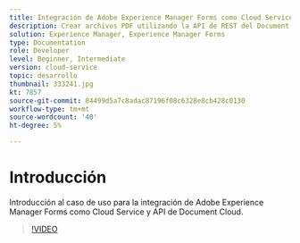 ```yaml
---
title: Integración de Adobe Experience Manager Forms como Cloud Service con Document Cloud
description: Crear archivos PDF utilizando la API de REST del Document Cloud
solution: Experience Manager, Experience Manager Forms
type: Documentation
role: Developer
level: Beginner, Intermediate
version: cloud-service
topic: desarrollo
thumbnail: 333241.jpg
kt: 7857
source-git-commit: 84499d5a7c8adac87196f08c6328e8cb428c0130
workflow-type: tm+mt
source-wordcount: '40'
ht-degree: 5%

---
```





# Introducción

Introducción al caso de uso para la integración de Adobe Experience Manager Forms como Cloud Service y API de Document Cloud.

>[!VIDEO](https://video.tv.adobe.com/v/333241/?quality=12&learn=on)

